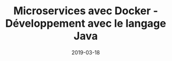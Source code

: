 ---
title: Microservices avec Docker - Développement avec le langage Java
tags: [Microservices, Docker, Java, MicroProfile]
direct_link: https://github.com/mickaelbaron/microservices-docker-java-tutorial
image: /images/javamicroservices.png
description: Apprendre à développer une application basée sur une architecture microservices avec Docker, la spécification MicroProfile et le langage Java.
category: Atelier
weight: 15
date: 2019-03-18
---